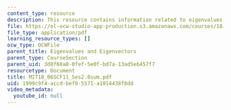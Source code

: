 ```yaml
---
content_type: resource
description: This resource contains information related to eigenvalues and eigenvectors.
file: https://ol-ocw-studio-app-production.s3.amazonaws.com/courses/18-06sc-linear-algebra-fall-2011/1999c9f4accdbef05571a1014438f8dd_MIT18_06SCF11_Ses2.8sum.pdf
file_type: application/pdf
learning_resource_types: []
ocw_type: OCWFile
parent_title: Eigenvalues and Eigenvectors
parent_type: CourseSection
parent_uid: 3d8f60a8-0fef-5e0f-bd7a-13ad5eb457f7
resourcetype: Document
title: MIT18_06SCF11_Ses2.8sum.pdf
uid: 1999c9f4-accd-bef0-5571-a1014438f8dd
video_metadata:
  youtube_id: null
---
```


